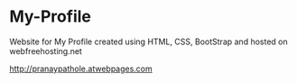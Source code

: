 # My-Profile

Website for My Profile created using HTML, CSS, BootStrap and hosted on webfreehosting.net

http://pranaypathole.atwebpages.com
